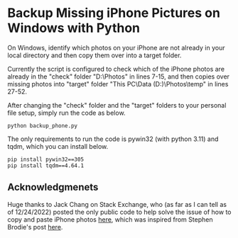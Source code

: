 # Backup Missing iPhone Pictures on Windows with Python

On Windows, identify which photos on your iPhone are not already in your local directory and then copy them over into a target folder. 

Currently the script is configured to check which of the iPhone photos are already in the "check" folder "D:\Photos" in lines 7-15, and then copies over missing photos into "target" folder "This PC\Data (D:)\Photos\temp" in lines 27-52.

After changing the "check" folder and the "target" folders to your personal file setup, simply run the code as below.
	
	python backup_phone.py



The only requirements to run the code is pywin32 (with python 3.11) and tqdm, which you can install below. 

	pip install pywin32==305
	pip install tqdm==4.64.1


## Acknowledgmenets
Huge thanks to Jack Chang on Stack Exchange, who (as far as I can tell as of 12/24/2022) posted the only public code to help solve the issue of how to copy and paste iPhone photos [here](https://stackoverflow.com/a/72842087), which was inspired from Stephen Brodie's post [here](https://stackoverflow.com/a/65825617).
